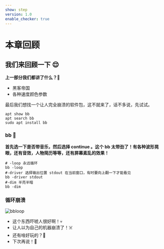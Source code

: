 ```yaml
---
show: step
version: 1.0
enable_checker: true
---
```


# 本章回顾

## 我们来回顾一下 😌

**上一部分我们都讲了什么？**🤔

- 黑客帝国
- 各种速度颜色参数

最后我们想找一个让人完全崩溃的软件包，这不就来了，话不多说，先试试。

```shell
apt show bb
apt search bb
sudo apt install bb
```

### bb 👻

**首先选一下是否带音乐，然后选择 continue 。这个 bb  太带劲了！有各种波形晃眼，还有音效，人物简历等等，还有屏幕紊乱的效果！**

```shell
# -loop 永远循环
bb -loop
#-driver 选择输出位置 stdout 在当前窗口，有时要向上翻一下才能看见
bb -driver stdout
#-dim 半亮半暗
bb -dim
```

### 循环崩溃

![bbloop]( https://labfile.oss.aliyuncs.com/courses/2712/bbloop.png)
- 这个东西吓唬人很好啊！💀
- 让人以为自己的机器崩溃了！☠️ 
- 还有啥好玩的？👻 
- 下次再说！👋
